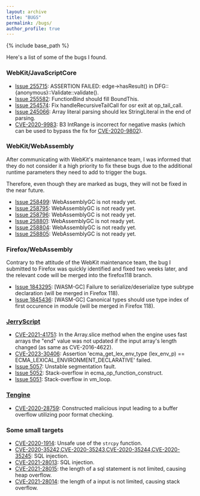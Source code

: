 ```yaml
---
layout: archive
title: "BUGS"
permalink: /bugs/
author_profile: true
---
```


{% include base_path %}

Here's a list of some of the bugs I found.

### WebKit/JavaScriptCore
* [Issue 255715](https://bugs.webkit.org/show_bug.cgi?id=255715): ASSERTION FAILED: edge->hasResult() in DFG::{anonymous}::Validate::validate().
* [Issue 255582](https://bugs.webkit.org/show_bug.cgi?id=255582): FunctionBind should fill BoundThis.
* [Issue 254574](https://bugs.webkit.org/show_bug.cgi?id=254574): Fix handleRecursiveTailCall for osr exit at op_tail_call.
* [Issue 245066](https://bugs.webkit.org/show_bug.cgi?id=245066): Array literal parsing should lex StringLiteral in the end of parsing.
* [CVE-2020-9983](https://bugs.webkit.org/show_bug.cgi?id=215536): B3 IntRange is incorrect for negative masks (which can be used to bypass the fix for [CVE-2020-9802](https://xz.aliyun.com/t/8913)).
 
### WebKit/WebAssembly
After communicating with WebKit's maintenance team, I was informed that they do not consider it a high priority to fix these bugs due to the additional runtime parameters they need to add to trigger the bugs. 

Therefore, even though they are marked as bugs, they will not be fixed in the near future.

* [Issue 258499](https://bugs.webkit.org/show_bug.cgi?id=258499): WebAssemblyGC is not ready yet.
* [Issue 258795](https://bugs.webkit.org/show_bug.cgi?id=258795): WebAssemblyGC is not ready yet.
* [Issue 258796](https://bugs.webkit.org/show_bug.cgi?id=258796): WebAssemblyGC is not ready yet.
* [Issue 258801](https://bugs.webkit.org/show_bug.cgi?id=258801): WebAssemblyGC is not ready yet.
* [Issue 258804](https://bugs.webkit.org/show_bug.cgi?id=258804): WebAssemblyGC is not ready yet.
* [Issue 258805](https://bugs.webkit.org/show_bug.cgi?id=258805): WebAssemblyGC is not ready yet.


### Firefox/WebAssembly
Contrary to the attitude of the WebKit maintenance team, the bug I submitted to Firefox was quickly identified and fixed two weeks later, and the relevant code will be merged into the firefox118 branch.

* [Issue 1843295](https://bugzilla.mozilla.org/show_bug.cgi?id=1843295): \[WASM-GC\] Failure to serialize/deserialize type subtype declaration (will be merged in Firefox 118).
* [Issue 1845436](https://bugzilla.mozilla.org/show_bug.cgi?id=1845436): \[WASM-GC\] Canonical types should use type index of first occurence in module (will be merged in Firefox 118).

### [JerryScript](https://github.com/jerryscript-project/jerryscript)

- [CVE-2021-41751](https://github.com/jerryscript-project/jerryscript/pull/4797): In the Array.slice method when the engine uses fast arrays the "end" value was not updated if the input array's length changed (as same as CVE-2016-4622).
- [CVE-2023-30406](https://github.com/jerryscript-project/jerryscript/issues/5058): Assertion 'ecma_get_lex_env_type (lex_env_p) == ECMA_LEXICAL_ENVIRONMENT_DECLARATIVE' failed.
- [Issue 5057](https://github.com/jerryscript-project/jerryscript/issues/5057): Unstable segmentation fault.
- [Issue 5052](https://github.com/jerryscript-project/jerryscript/issues/5052): Stack-overflow in ecma_op_function_construct.
- [Issue 5051](https://github.com/jerryscript-project/jerryscript/issues/5051): Stack-overflow  in vm_loop.

### [Tengine](https://github.com/OAID/Tengine)
- [CVE-2020-28759](https://github.com/OAID/Tengine/issues/476): Constructed malicious input leading to a buffer overflow utilizing poor format checking.

### Some small targets
- [CVE-2020-1914](https://github.com/armink/struct2json/issues/13): Unsafe use of the `strcpy` function.
- [CVE-2020-35242,CVE-2020-35243,CVE-2020-35244,CVE-2020-35245](https://github.com/balloonwj/flamingo/issues/47): SQL injection.
- [CVE-2021-28013](https://github.com/qinguoyi/TinyWebServer/issues/45): SQL injection.
- [CVE-2021-28015](https://github.com/qinguoyi/TinyWebServer/issues/45): the length of a sql statement is not limited, causing heap overflow.
- [CVE-2021-28014](https://github.com/qinguoyi/TinyWebServer/issues/45): the length of a input is not limited, causing stack overflow.